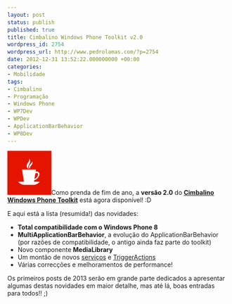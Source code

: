 ```yaml
---
layout: post
status: publish
published: true
title: Cimbalino Windows Phone Toolkit v2.0
wordpress_id: 2754
wordpress_url: http://www.pedrolamas.com/?p=2754
date: 2012-12-31 13:52:22.000000000 +00:00
categories:
- Mobilidade
tags:
- Cimbalino
- Programação
- Windows Phone
- WP7Dev
- WPDev
- ApplicationBarBehavior
- WP8Dev
---
```

[![](/wp-content/uploads/2011/11/Cimbalino-Windows-Phone-Toolkit.png "Cimbalino Windows Phone Toolkit")](http://cimbalino.org/)Como prenda de fim de ano, a **versão 2.0** do [**Cimbalino Windows Phone Toolkit**](/tag/cimbalino/) está agora disponível! :D

E aqui está a lista (resumida!) das novidades:

-   **Total compatibilidade com o Windows Phone 8**
-   **MultiApplicationBarBehavior**, a evolução do ApplicationBarBehavior (por razões de compatibilidade, o antigo ainda faz parte do toolkit)
-   Novo componente **MediaLibrary**
-   Um montão de novos [serviços](https://github.com/Cimbalino/Cimbalino-Phone-Toolkit/tree/master/src/Cimbalino.Phone.Toolkit%20(WP71)/Services) e [TriggerActions](https://github.com/Cimbalino/Cimbalino-Phone-Toolkit/tree/master/src/Cimbalino.Phone.Toolkit%20(WP71)/Actions)
-   Várias correcções e melhoramentos de performance!

Os primeiros posts de 2013 serão em grande parte dedicados a apresentar algumas destas novidades em maior detalhe, mas até lá, boas entradas para todos!! ;)
